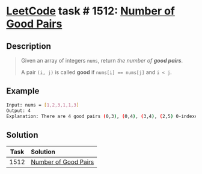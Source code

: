 # [LeetCode][leetcode] task # 1512: [Number of Good Pairs][task]

Description
-----------

> Given an array of integers `nums`, return _the number of **good pairs**_.
> 
> A pair `(i, j)` is called **good** if `nums[i] == nums[j]` and `i < j`.

Example
-------

```sh
Input: nums = [1,2,3,1,1,3]
Output: 4
Explanation: There are 4 good pairs (0,3), (0,4), (3,4), (2,5) 0-indexed.
```

Solution
--------

| Task | Solution                         |
|:----:|:---------------------------------|
| 1512 | [Number of Good Pairs][solution] |


[leetcode]: <http://leetcode.com/>
[task]: <https://leetcode.com/problems/number-of-good-pairs/>
[solution]: <https://github.com/wellaxis/praxis-leetcode/blob/main/src/main/java/com/witalis/praxis/leetcode/task/h16/p1512/option/Practice.java>
